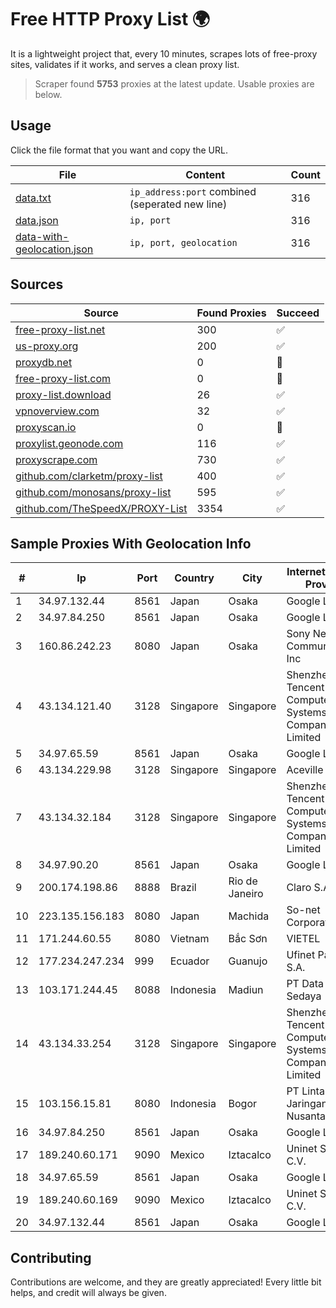 
# Free HTTP Proxy List 🌍

It is a lightweight project that, every 10 minutes, scrapes lots of free-proxy sites, validates if it works, and serves a clean proxy list.


> Scraper found **5753** proxies at the latest update. Usable proxies are below.

## Usage

Click the file format that you want and copy the URL.


|File|Content|Count|
|----|-------|-----|
|[data.txt](https://raw.githubusercontent.com/themiralay/Proxy-List-World/master/data.txt)|`ip_address:port` combined (seperated new line)|316|
|[data.json](https://raw.githubusercontent.com/themiralay/Proxy-List-World/master/data.json)|`ip, port`|316|
|[data-with-geolocation.json](https://raw.githubusercontent.com/themiralay/Proxy-List-World/master/data-with-geolocation.json)|`ip, port, geolocation`|316|

## Sources

|Source|Found Proxies|Succeed|
|------|-------------|-------|
|[free-proxy-list.net](https://free-proxy-list.net)|300|✅|
|[us-proxy.org](https://www.us-proxy.org)|200|✅|
|[proxydb.net](http://proxydb.net)|0|🚫|
|[free-proxy-list.com](https://free-proxy-list.com/?page=&port=&type%5B%5D=http&type%5B%5D=https&up_time=0&search=Search)|0|🚫|
|[proxy-list.download](https://www.proxy-list.download/HTTP)|26|✅|
|[vpnoverview.com](https://vpnoverview.com/privacy/anonymous-browsing/free-proxy-servers)|32|✅|
|[proxyscan.io](https://www.proxyscan.io)|0|🚫|
|[proxylist.geonode.com](https://proxylist.geonode.com/api/proxy-list?limit=300&page=1&sort_by=lastChecked&sort_type=desc&protocols=http,https)|116|✅|
|[proxyscrape.com](https://api.proxyscrape.com/v2/?request=displayproxies&protocol=http&timeout=10000&country=all&ssl=all&anonymity=all)|730|✅|
|[github.com/clarketm/proxy-list](https://raw.githubusercontent.com/clarketm/proxy-list/master/proxy-list-raw.txt)|400|✅|
|[github.com/monosans/proxy-list](https://raw.githubusercontent.com/monosans/proxy-list/main/proxies/http.txt)|595|✅|
|[github.com/TheSpeedX/PROXY-List](https://raw.githubusercontent.com/TheSpeedX/PROXY-List/master/http.txt)|3354|✅|


## Sample Proxies With Geolocation Info

|#|Ip|Port|Country|City|Internet Service Provider|
|-|--|----|-------|----|-------------------------|
|1|34.97.132.44|8561|Japan|Osaka|Google LLC|
|2|34.97.84.250|8561|Japan|Osaka|Google LLC|
|3|160.86.242.23|8080|Japan|Osaka|Sony Network Communications Inc|
|4|43.134.121.40|3128|Singapore|Singapore|Shenzhen Tencent Computer Systems Company Limited|
|5|34.97.65.59|8561|Japan|Osaka|Google LLC|
|6|43.134.229.98|3128|Singapore|Singapore|Aceville Pte.ltd|
|7|43.134.32.184|3128|Singapore|Singapore|Shenzhen Tencent Computer Systems Company Limited|
|8|34.97.90.20|8561|Japan|Osaka|Google LLC|
|9|200.174.198.86|8888|Brazil|Rio de Janeiro|Claro S.A|
|10|223.135.156.183|8080|Japan|Machida|So-net Corporation|
|11|171.244.60.55|8080|Vietnam|Bắc Sơn|VIETEL|
|12|177.234.247.234|999|Ecuador|Guanujo|Ufinet Panama S.A.|
|13|103.171.244.45|8088|Indonesia|Madiun|PT Data Arta Sedaya|
|14|43.134.33.254|3128|Singapore|Singapore|Shenzhen Tencent Computer Systems Company Limited|
|15|103.156.15.81|8080|Indonesia|Bogor|PT Lintas Jaringan Nusantara|
|16|34.97.84.250|8561|Japan|Osaka|Google LLC|
|17|189.240.60.171|9090|Mexico|Iztacalco|Uninet S.A. de C.V.|
|18|34.97.65.59|8561|Japan|Osaka|Google LLC|
|19|189.240.60.169|9090|Mexico|Iztacalco|Uninet S.A. de C.V.|
|20|34.97.132.44|8561|Japan|Osaka|Google LLC|



## Contributing

Contributions are welcome, and they are greatly appreciated! Every
little bit helps, and credit will always be given.

